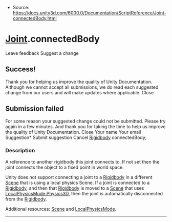 * Source: https://docs.unity3d.com/6000.0/Documentation/ScriptReference/Joint-connectedBody.html

#  [Joint](https://docs.unity3d.com/6000.0/Documentation/ScriptReference/Joint.html).connectedBody
Leave feedback
Suggest a change
## Success!
Thank you for helping us improve the quality of Unity Documentation. Although we cannot accept all submissions, we do read each suggested change from our users and will make updates where applicable.
Close
## Submission failed
For some reason your suggested change could not be submitted. Please <a>try again</a> in a few minutes. And thank you for taking the time to help us improve the quality of Unity Documentation.
Close
Your name Your email Suggestion* Submit suggestion
Cancel
[Rigidbody](https://docs.unity3d.com/6000.0/Documentation/ScriptReference/Rigidbody.html) connectedBody; 
### Description
A reference to another rigidbody this joint connects to.
If not set then the joint connects the object to a fixed point in world space.  
  
Unity does not support connecting a joint to a [Rigidbody](https://docs.unity3d.com/6000.0/Documentation/ScriptReference/Rigidbody.html) in a different [Scene](https://docs.unity3d.com/6000.0/Documentation/ScriptReference/SceneManagement.Scene.html) that is using a local physics Scene. If a joint is connected to a [Rigidbody](https://docs.unity3d.com/6000.0/Documentation/ScriptReference/Rigidbody.html), and then that [Rigidbody](https://docs.unity3d.com/6000.0/Documentation/ScriptReference/Rigidbody.html) is moved to a [Scene](https://docs.unity3d.com/6000.0/Documentation/ScriptReference/SceneManagement.Scene.html) that uses [LocalPhysicsMode.Physics3D](https://docs.unity3d.com/6000.0/Documentation/ScriptReference/SceneManagement.LocalPhysicsMode.Physics3D.html), then the joint is automatically disconnected from the [Rigidbody](https://docs.unity3d.com/6000.0/Documentation/ScriptReference/Rigidbody.html).  
  
Additional resources: [Scene](https://docs.unity3d.com/6000.0/Documentation/ScriptReference/SceneManagement.Scene.html) and [LocalPhysicsMode](https://docs.unity3d.com/6000.0/Documentation/ScriptReference/SceneManagement.LocalPhysicsMode.html).
* * *
